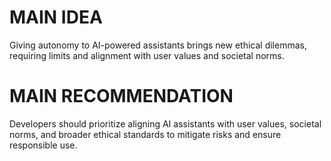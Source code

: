 # MAIN IDEA
Giving autonomy to AI-powered assistants brings new ethical dilemmas, requiring limits and alignment with user values and societal norms.

# MAIN RECOMMENDATION
Developers should prioritize aligning AI assistants with user values, societal norms, and broader ethical standards to mitigate risks and ensure responsible use.
